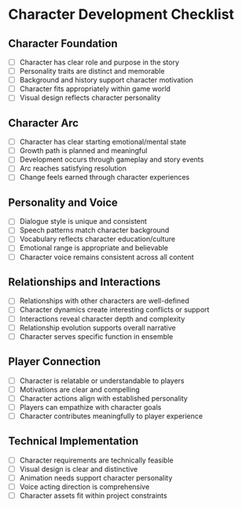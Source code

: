 # Character Development Checklist

## Character Foundation

- [ ] Character has clear role and purpose in the story
- [ ] Personality traits are distinct and memorable
- [ ] Background and history support character motivation
- [ ] Character fits appropriately within game world
- [ ] Visual design reflects character personality

## Character Arc

- [ ] Character has clear starting emotional/mental state
- [ ] Growth path is planned and meaningful
- [ ] Development occurs through gameplay and story events
- [ ] Arc reaches satisfying resolution
- [ ] Change feels earned through character experiences

## Personality and Voice

- [ ] Dialogue style is unique and consistent
- [ ] Speech patterns match character background
- [ ] Vocabulary reflects character education/culture
- [ ] Emotional range is appropriate and believable
- [ ] Character voice remains consistent across all content

## Relationships and Interactions

- [ ] Relationships with other characters are well-defined
- [ ] Character dynamics create interesting conflicts or support
- [ ] Interactions reveal character depth and complexity
- [ ] Relationship evolution supports overall narrative
- [ ] Character serves specific function in ensemble

## Player Connection

- [ ] Character is relatable or understandable to players
- [ ] Motivations are clear and compelling
- [ ] Character actions align with established personality
- [ ] Players can empathize with character goals
- [ ] Character contributes meaningfully to player experience

## Technical Implementation

- [ ] Character requirements are technically feasible
- [ ] Visual design is clear and distinctive
- [ ] Animation needs support character personality
- [ ] Voice acting direction is comprehensive
- [ ] Character assets fit within project constraints
